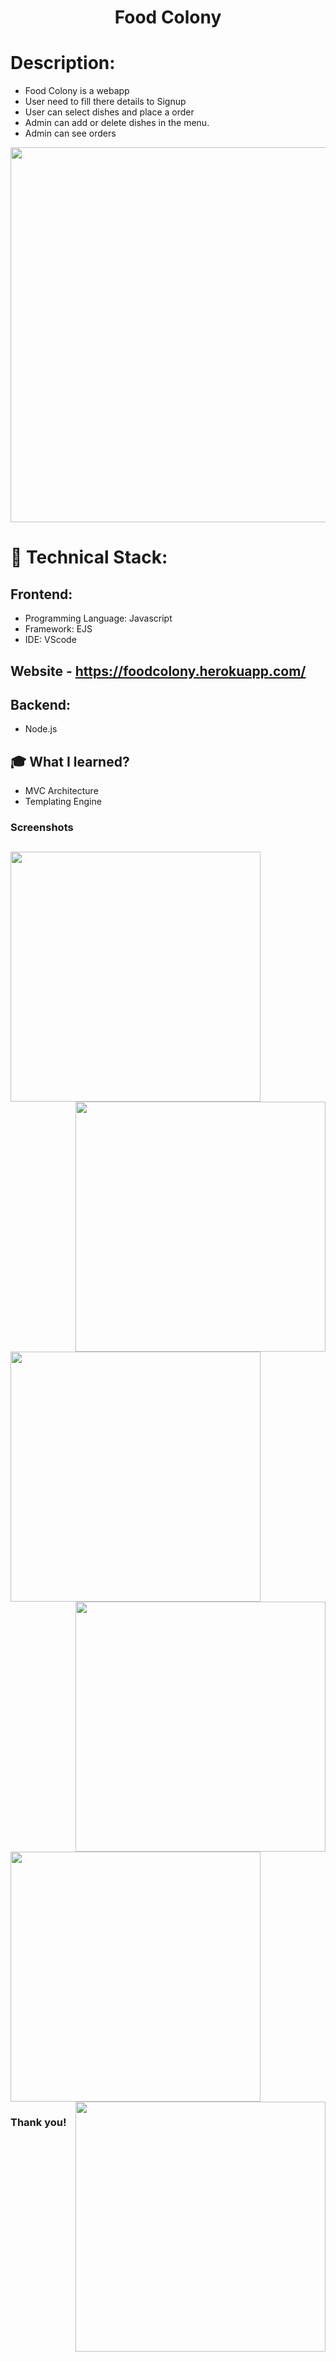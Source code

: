 <h1 align="center">
  Food Colony
</h1>

# Description:
- Food Colony is a webapp
- User need to fill there details to Signup
- User can select dishes and place a order
- Admin can add or delete dishes in the menu.
- Admin can see orders

<img src="https://user-images.githubusercontent.com/57831888/106033287-9cdf4a80-60f7-11eb-82b9-c5c2ed91f024.JPG" width="600px">

# 🚀 Technical Stack:

## Frontend:
- Programming Language: Javascript
- Framework: EJS 
- IDE: VScode

## Website - https://foodcolony.herokuapp.com/


## Backend:
- Node.js

## 🎓 What I learned?
- MVC Architecture
- Templating Engine


### Screenshots
<img src="https://user-images.githubusercontent.com/57831888/106033512-d912ab00-60f7-11eb-95d7-50e46f67924d.JPG" width="400px"   > <img src="https://user-images.githubusercontent.com/57831888/106033528-dc0d9b80-60f7-11eb-9538-a3ee365323d3.JPG" width="400px"  align="right" >
---
<img src="https://user-images.githubusercontent.com/57831888/106033523-db750500-60f7-11eb-947b-0dc89271385c.JPG" width="400px"  > <img src="https://user-images.githubusercontent.com/57831888/106033529-dc0d9b80-60f7-11eb-83e2-e11b7175f8dc.JPG" width="400px"  align="right" >
---
<img src="https://user-images.githubusercontent.com/57831888/106033519-da43d800-60f7-11eb-95f2-1552981a00c7.JPG" width="400px"  > <img src="https://user-images.githubusercontent.com/57831888/106033521-dadc6e80-60f7-11eb-85fd-8fbedd523720.JPG"  width="400px"  align="right" >





### Thank you!

